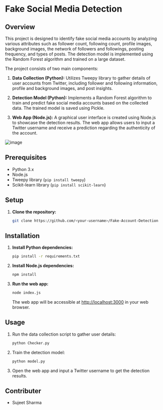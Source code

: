 
# Fake Social Media Detection

## Overview

This project is designed to identify fake social media accounts by analyzing various attributes such as follower count, following count, profile images, background images, the network of followers and followings, posting frequency, and types of posts. The detection model is implemented using the Random Forest algorithm and trained on a large dataset.

The project consists of two main components:

1. **Data Collection (Python):** Utilizes Tweepy library to gather details of user accounts from Twitter, including follower and following information, profile and background images, and post insights.

2. **Detection Model (Python):** Implements a Random Forest algorithm to train and predict fake social media accounts based on the collected data. The trained model is saved using Pickle.

3. **Web App (Node.js):** A graphical user interface is created using Node.js to showcase the detection results. The web app allows users to input a Twitter username and receive a prediction regarding the authenticity of the account.

![image](https://github.com/Sumitpathak721/Fake-Account-detection/assets/98797074/17392530-f022-4065-a052-2bab4ab59019)


## Prerequisites

- Python 3.x
- Node.js
- Tweepy library (`pip install tweepy`)
- Scikit-learn library (`pip install scikit-learn`)

## Setup

1. **Clone the repository:**

   ```bash
   git clone https://github.com/<your-username>/Fake-Account-Detection.git
## Installation

1. **Install Python dependencies:**

    ```bash
    pip install -r requirements.txt
    ```

2. **Install Node.js dependencies:**

    ```bash
    npm install
    ```

3. **Run the web app:**

    ```bash
    node index.js
    ```

    The web app will be accessible at [http://localhost:3000](http://localhost:3000) in your web browser.

## Usage

1. Run the data collection script to gather user details:

    ```bash
    python Checker.py
    ```

2. Train the detection model:

    ```bash
    python model.py
    ```

3. Open the web app and input a Twitter username to get the detection results.

## Contributer 

- Sujeet Sharma

